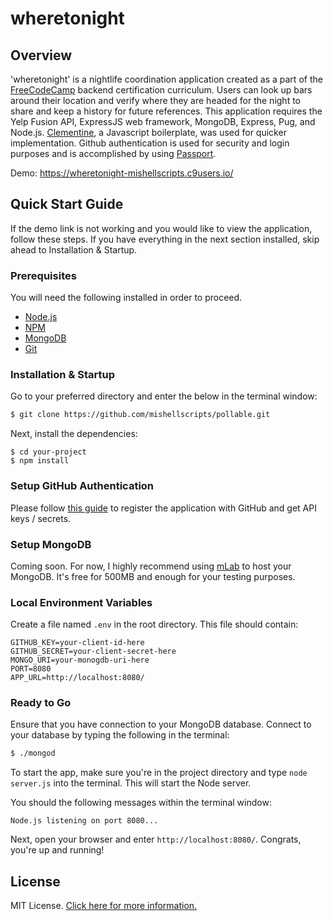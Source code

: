# wheretonight


## Overview

'wheretonight' is a nightlife coordination application created as a part of the [FreeCodeCamp](https://www.freecodecamp.com/) backend certification curriculum.
Users can look up bars around their location and verify where they are headed for the night to share and keep a history for future references. 
This application requires the Yelp Fusion API, ExpressJS web framework, MongoDB, Express, Pug, and Node.js. [Clementine](http://www.clementinejs.com/), a Javascript boilerplate, was used for quicker implementation. 
Github authentication is used for security and login purposes and is accomplished by using [Passport](http://passportjs.org/). 

Demo: https://wheretonight-mishellscripts.c9users.io/


## Quick Start Guide

If the demo link is not working and you would like to view the application, follow these steps. If you have everything in the next section installed, skip ahead to Installation & Startup. 

### Prerequisites

You will need the following installed in order to proceed.

- [Node.js](https://nodejs.org/)
- [NPM](https://nodejs.org/)
- [MongoDB](http://www.mongodb.org/)
- [Git](https://git-scm.com/)

### Installation & Startup

Go to your preferred directory and enter the below in the terminal window:

```bash
$ git clone https://github.com/mishellscripts/pollable.git
```

Next, install the dependencies:

```
$ cd your-project
$ npm install
```


### Setup GitHub Authentication

Please follow [this guide](http://www.clementinejs.com/tutorials/tutorial-passport.html#GitHubAppSetup) to register the application with GitHub and get API keys / secrets.

### Setup MongoDB

Coming soon. For now, I highly recommend using [mLab](https://mlab.com/) to host your MongoDB. It's free for 500MB and enough for your testing purposes.

### Local Environment Variables

Create a file named `.env` in the root directory. This file should contain:

```
GITHUB_KEY=your-client-id-here
GITHUB_SECRET=your-client-secret-here
MONGO_URI=your-monogdb-uri-here
PORT=8080
APP_URL=http://localhost:8080/
```

### Ready to Go

Ensure that you have connection to your MongoDB database. Connect to your database by typing the following in the terminal:

```bash
$ ./mongod
```

To start the app, make sure you're in the project directory and type `node server.js` into the terminal. This will start the Node server.

You should the following messages within the terminal window:

```
Node.js listening on port 8080...
```

Next, open your browser and enter `http://localhost:8080/`. Congrats, you're up and running!


## License

MIT License. [Click here for more information.](LICENSE.md)
